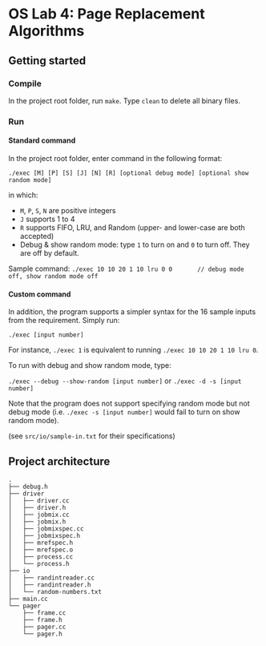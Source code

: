 # OS Lab 4: Page Replacement Algorithms

## Getting started

### Compile

In the project root folder, run `make`. Type `clean` to delete all binary files.

### Run

#### Standard command

In the project root folder, enter command in the following format:

`./exec [M] [P] [S] [J] [N] [R] [optional debug mode] [optional show random mode]`

in which:
- `M`, `P`, `S`, `N` are positive integers
- `J` supports 1 to 4
- `R` supports FIFO, LRU, and Random (upper- and lower-case are both accepted)
- Debug & show random mode: type `1` to turn on and `0` to turn off. They are off by default.

Sample command: `./exec 10 10 20 1 10 lru 0 0       // debug mode off, show random mode off`

#### Custom command

In addition, the program supports a simpler syntax for the 16 sample inputs from the requirement. Simply run:

`./exec [input number]`

For instance, `./exec 1` is equivalent to running `./exec 10 10 20 1 10 lru 0`.

To run with debug and show random mode, type:

`./exec --debug --show-random [input number]` or `./exec -d -s [input number]` 

Note that the program does not support specifying random mode but not debug mode (i.e. `./exec -s [input number]` would fail to turn on show random mode).


(see `src/io/sample-in.txt` for their specifications)


## Project architecture
```
.
├── debug.h
├── driver
│   ├── driver.cc
│   ├── driver.h
│   ├── jobmix.cc
│   ├── jobmix.h
│   ├── jobmixspec.cc
│   ├── jobmixspec.h
│   ├── mrefspec.h
│   ├── mrefspec.o
│   ├── process.cc
│   └── process.h
├── io
│   ├── randintreader.cc
│   ├── randintreader.h
│   └── random-numbers.txt
├── main.cc
└── pager
    ├── frame.cc
    ├── frame.h
    ├── pager.cc
    └── pager.h
```